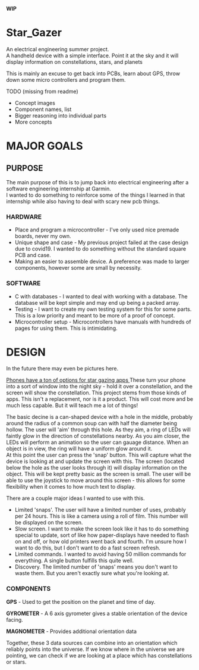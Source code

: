 ****WIP****
# Star_Gazer

An electrical engineering summer project.  
A handheld device with a simple interface.  Point it at the sky and it will display information on constellations, stars, and planets

This is mainly an excuse to get back into PCBs, learn about GPS, throw down some micro controllers and program them.  

TODO (missing from readme)
* Concept images
* Component names, list
* Bigger reasoning into individual parts
* More concepts

# MAJOR GOALS
## PURPOSE
The main purpose of this is to jump back into electrical engineering after a software engineering internship at Garmin.  
I wanted to do something to reinforce some of the things I learned in that internship while also having to deal with scary new pcb things.
### HARDWARE 
* Place and program a microcontroller - I've only used nice premade boards, never my own.
* Unique shape and case - My previous project failed at the case design due to covid19.  I wanted to do something without the standard square PCB and case.
* Making an easier to assemble device. A preference was made to larger components, however some are small by necessity. 
### SOFTWARE
* C with databases - I wanted to deal with working with a database. The database will be kept simple and may end up being a packed array.  
* Testing - I want to create my own testing system for this for some parts. This is a low priority and meant to be more of a proof of concept.
* Microcontroller setup - Microcontrollers have manuals with hundreds of pages for using them.  This is intimidating.


# DESIGN
In the future there may even be pictures here.

[ Phones have a ton of options for star gazing apps ](https://www.tomsguide.com/round-up/best-stargazing-apps)
These turn your phone into a sort of window into the night sky - hold it over a constellation, and the screen will show the constellation.  This project stems from those kinds of apps.
This isn't a replacement, nor is it a product.  This will cost more and be much less capable. But it will teach me a lot of things!

The basic decine is a can-shaped device with a hole in the middle, probably around the radius of a common soup can with half the diameter being hollow.
The user will 'aim' through this hole.  As they aim, a ring of LEDs will faintly glow in the direction of constellations nearby.  As you aim closer, the LEDs will perform an animation so the user can gauage distance.  When an object is in view, the ring will have a uniform glow around it.  
At this point the user can press the 'snap' button.  This will capture what the device is looking at and update the screen with this.
The screen (located below the hole as the user looks through it) will display information on the object.  This will be kept pretty basic as the screen is small.
The user will be able to use the joystick to move around this screen - this allows for some flexibility when it comes to how much text to display.

There are a couple major ideas I wanted to use with this.
* Limited 'snaps'.  The user will have a limited number of uses, probably per 24 hours.  This is like a camera using a roll of film.  This number will be displayed on the screen.
* Slow screen.  I want to make the screen look like it has to do something special to update, sort of like how paper-displays have needed to flash on and off, or how old printers went back and fourth.  I'm unsure how I want to do this, but I don't want to do a fast screen refresh.  
* Limited commands.  I wanted to avoid having 50 million commands for everything.  A single button fulfills this quite well.
* Discovery.  The limited number of 'snaps' means you don't want to waste them.  But you aren't exactly sure what you're looking at.  

### COMPONENTS

**GPS** - Used to get the position on the planet and time of day.  

**GYROMETER** - A 6 axis gyrometer gives a stable orientation of the device facing.

**MAGNOMETER** - Provides additional orientation data

Together, these 3 data sources can combine into an orientation which reliably points into the universe. 
If we know where in the universe we are pointing, we can check if we are looking at a place which has constellations or stars.
